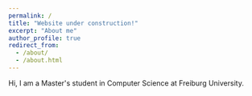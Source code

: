 ```yaml
---
permalink: /
title: "Website under construction!"
excerpt: "About me"
author_profile: true
redirect_from: 
  - /about/
  - /about.html
---
```


Hi, I am a Master's student in Computer Science at Freiburg University.